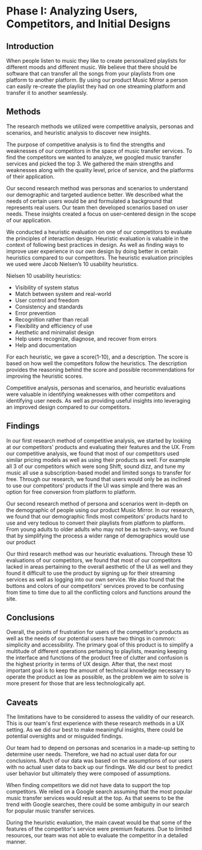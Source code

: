 # Phase I: Analyzing Users, Competitors, and Initial Designs

## Introduction

When people listen to music they like to create personalized playlists for different moods and different music. We believe that there should be software that can transfer all the songs from your playlists from one platform to another platform. By using our product Music Mirror a person can easily re-create the playlist they had on one streaming platform and transfer it to another seamlessly.
## Methods

 The research methods we utilized were competitive analysis, personas and scenarios, and heuristic analysis to discover new insights.

 The purpose of competitive analysis is to find the strengths and weaknesses of our competitors in the space of music transfer services. To find the competitors we wanted to analyze, we googled music transfer services and picked the top 3.  We gathered the main strengths and weaknesses along with the quality level, price of service, and the platforms of their application. 

 Our second research method was personas and scenarios to understand our demographic and targeted audience better. We described what the needs of certain users would be and formulated a background that represents real users. Our team then developed scenarios based on user needs. These insights created a focus on user-centered design in the scope of our application.

 We conducted a heuristic evaluation on one of our competitors to evaluate the principles of interaction design. Heuristic evaluation is valuable in the context of following best practices in design. As well as finding ways to improve user experience in our own design by doing better in certain heuristics compared to our competitors. The heuristic evaluation principles we used were Jacob Nielsen’s 10 usability heuristics.

Nielsen 10 usability heuristics:
- Visibility of system status
- Match between system and real-world
- User control and freedom
- Consistency and standards
- Error prevention
- Recognition rather than recall
- Flexibility and efficiency of use
- Aesthetic and minimalist design
- Help users recognize, diagnose, and recover from errors
- Help and documentation

 For each heuristic, we gave a score(1-10), and a description. The score is based on how well the competitors follow the heuristics. The description provides the reasoning behind the score and possible recommendations for improving the heuristic scores.

 Competitive analysis, personas and scenarios, and heuristic evaluations were valuable in identifying weaknesses with other competitors and identifying user needs. As well as providing useful insights into leveraging an improved design compared to our competitors.



## Findings

In our first research method of competitive analysis, we started by looking at our competitors' products and evaluating their features and the UX. From our competitive analysis, we found that most of our competitors used similar pricing models as well as using their products as well. For example all 3 of our competitors which were song Shift, sound dizz, and tune my music all use a subscription-based model and limited songs to transfer for free. Through our research, we found that users would only be as inclined to use our competitors' products if the UI was simple and there was an option for free conversion from platform to platform. 

Our second research method of persona and scenarios went in-depth on the demographic of people using our product Music Mirror. In our research, we found that our demographic finds most competitors' products hard to use and very tedious to convert their playlists from platform to platform. From young adults to older adults who may not be as tech-savvy, we found that by simplifying the process a wider range of demographics would use our product 

Our third research method was our heuristic evaluations. Through these 10 evaluations of our competitors, we found that most of our competitors lacked in areas pertaining to the overall aesthetic of the UI as well and they found it difficult to use the product by signing up for their streaming services as well as logging into our own service. We also found that the buttons and colors of our competitors' services proved to be confusing from time to time due to all the conflicting colors and functions around the site. 

## Conclusions

Overall, the points of frustration for users of the competitor's products as well as the needs of our potential users have two things in common: simplicity and accessibility. The primary goal of this product is to simplify a multitude of different operations pertaining to playlists, meaning keeping the interface and functions of the product free of clutter and confusion is the highest priority in terms of UX design. After that, the next most important goal is to keep the amount of technical knowledge necessary to operate the product as low as possible, as the problem we aim to solve is more present for those that are less technologically apt.

## Caveats

 The limitations have to be considered to assess the validity of our research. This is our team's first experience with these research methods in a UX setting. As we did our best to make meaningful insights, there could be potential oversights and or misguided findings. 

 Our team had to depend on personas and scenarios in a made-up setting to determine user needs. Therefore, we had no actual user data for our conclusions. Much of our data was based on the assumptions of our users with no actual user data to back up our findings. We did our best to predict user behavior but ultimately they were composed of assumptions.

 When finding competitors we did not have data to support the top competitors. We relied on a Google search assuming that the most popular music transfer services would result at the top. As that seems to be the trend with Google searches, there could be some ambiguity in our search for popular music transfer services.

 During the heuristic evaluation, the main caveat would be that some of the features of the competitor's service were premium features. Due to limited resources, our team was not able to evaluate the competitor in a detailed manner.

